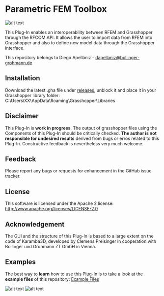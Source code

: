 # Parametric FEM Toolbox

![alt text](https://github.com/diego-apellaniz/Parametric-FEM-Toolbox/blob/master/Images/toolbox_FEM_with_Text.png)

This Plug-In enables an interoperability between RFEM and Grasshopper through the RFCOM API. It allows the user to import data from RFEM into Grasshopper and also to define new model data through the Grasshopper interface.

This repository belongs to Diego Apellániz - <dapellaniz@bollinger-grohmann.de>

## Installation

Download the latest .gha file under [releases](https://github.com/diego-apellaniz/Parametric-FEM-Toolbox/releases), unblock it and place it in your Grasshopper library folder: C:\Users\XX\AppData\Roaming\Grasshopper\Libraries

## Disclaimer

This Plug-In is **work in progress**. The output of grasshopper files using the Components of this Plug-In should be critically checked. **The author is not responsible for undesired results** derived from bugs or erros related to this Plug-In. Constructive feedback is nevertheless very much welcome.

## Feedback

Please report any bugs or requests for enhancement in the GitHub issue tracker.

## License

This software is licensed under the Apache 2 license: http://www.apache.org/licenses/LICENSE-2.0

## Acknowledgement

The GUI and the structure of this Plug-In is based to a large extent on the code of Karamba3D, developed by Clemens Preisinger in cooperation with Bollinger und Grohmann ZT GmbH in Vienna.

## Examples

The best way to **learn** how to use this Plug-In is to take a look at the **example files** of this repository:
[Example Files](https://github.com/diego-apellaniz/Parametric-FEM-Toolbox/tree/master/Examples)

![alt text](https://github.com/diego-apellaniz/Parametric-FEM-Toolbox/blob/master/Images/Example1-GH.jpg)
![alt text](https://github.com/diego-apellaniz/Parametric-FEM-Toolbox/blob/master/Images/Example1-RFEM.jpg)


